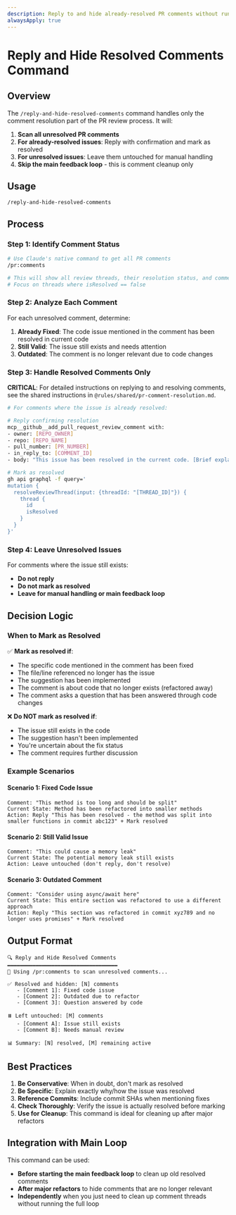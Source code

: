 ```yaml
---
description: Reply to and hide already-resolved PR comments without running the full feedback loop
alwaysApply: true
---
```


# Reply and Hide Resolved Comments Command

## Overview

The `/reply-and-hide-resolved-comments` command handles only the comment resolution part of the PR
review process. It will:

1. **Scan all unresolved PR comments**
2. **For already-resolved issues**: Reply with confirmation and mark as resolved
3. **For unresolved issues**: Leave them untouched for manual handling
4. **Skip the main feedback loop** - this is comment cleanup only

## Usage

```
/reply-and-hide-resolved-comments
```

## Process

### Step 1: Identify Comment Status

```bash
# Use Claude's native command to get all PR comments
/pr:comments

# This will show all review threads, their resolution status, and comment details
# Focus on threads where isResolved == false
```

### Step 2: Analyze Each Comment

For each unresolved comment, determine:

1. **Already Fixed**: The code issue mentioned in the comment has been resolved in current code
2. **Still Valid**: The issue still exists and needs attention
3. **Outdated**: The comment is no longer relevant due to code changes

### Step 3: Handle Resolved Comments Only

**CRITICAL**: For detailed instructions on replying to and resolving comments, see the shared instructions in `@rules/shared/pr-comment-resolution.md`.

```bash
# For comments where the issue is already resolved:

# Reply confirming resolution
mcp__github__add_pull_request_review_comment with:
- owner: [REPO_OWNER]
- repo: [REPO_NAME]
- pull_number: [PR_NUMBER]
- in_reply_to: [COMMENT_ID]
- body: "This issue has been resolved in the current code. [Brief explanation of how/when it was fixed]"

# Mark as resolved
gh api graphql -f query='
mutation {
  resolveReviewThread(input: {threadId: "[THREAD_ID]"}) {
    thread {
      id
      isResolved
    }
  }
}'
```

### Step 4: Leave Unresolved Issues

For comments where the issue still exists:

- **Do not reply**
- **Do not mark as resolved**
- **Leave for manual handling or main feedback loop**

## Decision Logic

### When to Mark as Resolved

✅ **Mark as resolved if**:

- The specific code mentioned in the comment has been fixed
- The file/line referenced no longer has the issue
- The suggestion has been implemented
- The comment is about code that no longer exists (refactored away)
- The comment asks a question that has been answered through code changes

❌ **Do NOT mark as resolved if**:

- The issue still exists in the code
- The suggestion hasn't been implemented
- You're uncertain about the fix status
- The comment requires further discussion

### Example Scenarios

#### Scenario 1: Fixed Code Issue

```
Comment: "This method is too long and should be split"
Current State: Method has been refactored into smaller methods
Action: Reply "This has been resolved - the method was split into smaller functions in commit abc123" + Mark resolved
```

#### Scenario 2: Still Valid Issue

```
Comment: "This could cause a memory leak"
Current State: The potential memory leak still exists
Action: Leave untouched (don't reply, don't resolve)
```

#### Scenario 3: Outdated Comment

```
Comment: "Consider using async/await here"
Current State: This entire section was refactored to use a different approach
Action: Reply "This section was refactored in commit xyz789 and no longer uses promises" + Mark resolved
```

## Output Format

```
🔍 Reply and Hide Resolved Comments
━━━━━━━━━━━━━━━━━━━━━━━━━━━━━━━━━━━
📝 Using /pr:comments to scan unresolved comments...

✅ Resolved and hidden: [N] comments
   - [Comment 1]: Fixed code issue
   - [Comment 2]: Outdated due to refactor
   - [Comment 3]: Question answered by code

⏸️ Left untouched: [M] comments
   - [Comment A]: Issue still exists
   - [Comment B]: Needs manual review

📊 Summary: [N] resolved, [M] remaining active
```

## Best Practices

1. **Be Conservative**: When in doubt, don't mark as resolved
2. **Be Specific**: Explain exactly why/how the issue was resolved
3. **Reference Commits**: Include commit SHAs when mentioning fixes
4. **Check Thoroughly**: Verify the issue is actually resolved before marking
5. **Use for Cleanup**: This command is ideal for cleaning up after major refactors

## Integration with Main Loop

This command can be used:

- **Before starting the main feedback loop** to clean up old resolved comments
- **After major refactors** to hide comments that are no longer relevant
- **Independently** when you just need to clean up comment threads without running the full loop
